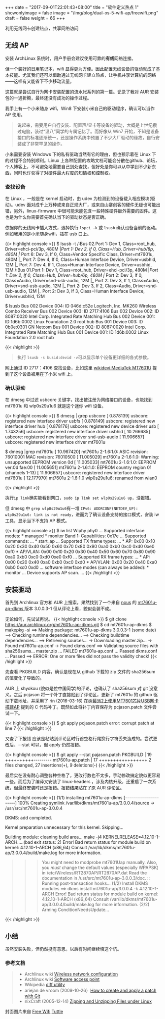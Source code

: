 +++
date = "2017-09-01T22:01:43+08:00"
title = "软件定义热点 1"
showonlyimage = false
image = "/img/blog/dual-os-5-wifi-ap/freewifi.png"
draft = false
weight = 66
+++

利用无线网卡创建热点，共享网络访问
<!--more-->

## 无线 AP

安装 ArchLinux 系统时，用户手册会建议使用可靠的**有线**网络连接。

但一个装好的日用笔记本，wifi 显得更为方便。因此配置无线设备的驱动就成了基本技能。尤其我们还可以借助通过无线网卡建立热点，让手机共享计算机的网络——这样有又能省下不少移动流量。

这篇就是尝试自行为网卡安装配置的流水帐系列的第一篇。记录了我对 AUR 安装包的一通折腾，最终还没有成功的操作过程。

我手上有一个小米随身 wifi，Win8 下安装小米自己的驱动程序，确认可以当作 AP 使用。

> 说起来，需要用户自行安装、配置声/显卡等设备的驱动，大概是上世纪攒过电脑，装过“温八”同学的专属记忆了。而好像从 Win7 开始，不知是设备接口的标准逐渐统一，还是操作系统中预置了不少大厂驱动的缘故，自行安装成了非常罕见的操作。

小米需要安装 Windows 下的私有驱动当然有它的理由，但也预示着在 Linux 下的过程不会特别顺利。Linux 上各种配置的攻略文档可能会分散在github、论坛，个人博客上，不可避免地需要自己到处查找，但好处是你可以从中学到不少新东西，同时也许获得了对硬件最大程度的知情权和控制权。

### 查找设备

在 Linux ，一般是在 kernel 启动时，由 udev 为检测到的设备载入相应模块(驱动)。udev 面对成千上万种或来自正规大厂，或来自山寨创客的硬件无疑也可能出错，另外，linux-firmware 中很可能未能包含一些特殊硬件额外需要的固件。这也是为什么你需要首先确认当下的驱动状态是否正确。

依据你的无线网卡插入方式，选择执行 ```lspci -k``` 或 ```lsusb``` 确认设备当前的驱动。例如我用的是小米随身wifi，插在 usb 口上。

{{< highlight console >}}
$ lsusb -t
/:Bus 02.Port 1: Dev 1, Class=root_hub, Driver=ehci-pci/3p, 480M
  |_Port 1: Dev 2, If 0, Class=Hub, Driver=hub/8p, 480M
    |_ Port 6: Dev 3, If 0, Class=Vendor Specific Class, Driver=mt7601u, 480M
    |_ Port 7: Dev 4, If 0, Class=Human Interface Device, Driver=usbhid, 12M
    |_ Port 7: Dev 4, If 1, Class=Human Interface Device, Driver=usbhid, 12M
/:Bus 01.Port 1: Dev 1, Class=root_hub, Driver=ehci-pci/3p, 480M
  |_Port 1: Dev 2, If 0, Class=Hub, Driver=hub/6p, 480M
    |_ Port 2: Dev 3, If 0, Class=Audio, Driver=snd-usb-audio, 12M
    |_ Port 2: Dev 3, If 1, Class=Audio, Driver=snd-usb-audio, 12M
    |_ Port 2: Dev 3, If 2, Class=Audio, Driver=snd-usb-audio, 12M
    |_ Port 2: Dev 3, If 3, Class=Human Interface Device, Driver=usbhid, 12M

$ lsusb
Bus 002 Device 004: ID 046d:c52e Logitech, Inc. MK260 Wireless Combo Receiver
Bus 002 Device 003: ID 2717:4106
Bus 002 Device 002: ID 8087:0020 Intel Corp. Integrated Rate Matching Hub
Bus 002 Device 001: ID 1d6b:0002 Linux Foundation 2.0 root hub
Bus 001 Device 003: ID 0b0e:0301 GN Netcom
Bus 001 Device 002: ID 8087:0020 Intel Corp. Integrated Rate Matching Hub
Bus 001 Device 001: ID 1d6b:0002 Linux Foundation 2.0 root hub

{{< /highlight >}}

> 执行 ```lsusb -s busid:devid -v```可以显示单个设备更详细的各式参数。

网上通过 ID 2717：4106 查找设备，比如这里 [wikidevi MediaTek MT7601U](https://wikidevi.com/wiki/MediaTek_MT7601U) 提到了这个设备被用在了小米 wifi 上。

### 确认驱动

在 dmesg 中过滤 usbcore 关键字，找出被注册为网络接口的设备，也能找到 mt7601u 和 wlp0s29u1u6 就是这个迷你 wifi 设备。

{{< highlight console >}}
$ dmesg | grep usbcore
[  0.878139] usbcore: registered new interface driver usbfs
[  0.878149] usbcore: registered new interface driver hub
[  0.878176] usbcore: registered new device driver usb
[  1.743256] usbcore: registered new interface driver usbhid
[ 10.266685] usbcore: registered new interface driver snd-usb-audio
[ 11.906657] usbcore: registered new interface driver mt7601u

$ dmesg |grep mt7601u
[ 10.967420] mt7601u 2-1.6:1.0: ASIC revision: 76010001 MAC revision: 76010500
[ 11.005029] mt7601u 2-1.6:1.0: Warning: unsupported EEPROM version 0d
[ 11.005033] mt7601u 2-1.6:1.0: EEPROM ver:0d fae:00
[ 11.005651] mt7601u 2-1.6:1.0: EEPROM country region 01 (channels 1-13)
[ 11.906657] usbcore: registered new interface driver mt7601u
[ 12.177970] mt7601u 2-1.6:1.0 wlp0s29u1u6: renamed from wlan0

{{< /highlight >}}

执行```ip link```确实能看到网口，```sudo ip link set wlp0s29u1u6 up```，没报错。

但 dmesg 中 ```grep wlp0s29u1u6```有一堆 ```IPv6: ADDRCONF(NETDEV_UP): wlp0s29u1u6: link is not ready```，进而为了确认设备支持的接口模式，安装 iw 工具，显示当下不支持 AP 模式。

{{< highlight console >}}
$ iw list
Wiphy phy0
...
  Supported interface modes:
    * managed
    * monitor
  Band 1:
    Capabilities: 0x17e
...
  Supported commands:
    ...
    * start_ap
    ...
	Supported TX frame types:
    ...
    * AP: 0x00 0x10 0x20 0x30 0x40 0x50 0x60 0x70 0x80 0x90 0xa0 0xb0 0xc0 0xd0 0xe0 0xf0
    * AP/VLAN: 0x00 0x10 0x20 0x30 0x40 0x50 0x60 0x70 0x80 0x90 0xa0 0xb0 0xc0 0xd0 0xe0 0xf0
    ...
	Supported RX frame types:
    ...
    * AP: 0x00 0x20 0x40 0xa0 0xb0 0xc0 0xd0
    * AP/VLAN: 0x00 0x20 0x40 0xa0 0xb0 0xc0 0xd0
    ...
	software interface modes (can always be added):
    * monitor
    ...
	Device supports AP scan.
...
{{< /highlight >}}

## 安装驱动

首先到 Archlinux 官方和 AUR 上搜索，果然找到了一个来自 [nous](https://aur.archlinux.org/account/nous) 的 [mt7601u-ap-dkms ](https://aur.archlinux.org/packages/mt7601u-ap-dkms/) 版本 3.0.0.3-1 但从评论上看，貌似会装不成。

无论如何，先试试再说。
{{< highlight console >}}
$ git clone https://aur.archlinux.org/mt7601u-ap-dkms.git
$ cd mt7601u-ap-dkms
$ makepkg -si
==> Making package: mt7601u-ap-dkms 3.0.0.3-1 (some date)
==> Checking runtime dependencies...
==> Checking buildtime dependencies...
==> Retrieving sources...
  -> Downloading master.zip...
  -> Found mt7601u-ap.conf
  -> Found dkms.conf
==> Validating source files with sha256sums...
    master.zip ... FAILED
    mt7601u-ap.conf ... Passed
    dkms.conf ... Passed
==> ERROR: One or more files did not pass the validity check!
{{< /highlight >}}

先查看 PKGBUILD 内容，确认是现在从 github 下载的 zip 文件的 sha256sum 的值变化了导致的。

AUR 上 shyokou (貌似是位中国同学)的评论，也确认了 sha256sum 对 git 没意义。之后 pcjason 将一个补丁直接贴到了评论区，更新了 mt7601u 的 github 驱动下载地址，并采用了 rin (2016-03-16) [在树莓派2上使用MT7601芯片USB网卡搭建AP](https://lo-li.net/1290.html) 提到的 C 代码补丁。既然如此将补丁内容保存为 pcjason.patch 文件尝试一下。

{{< highlight console >}}
$ git apply pcjason.patch
error: corrupt patch at line 7
{{< /highlight >}}

又查了下报错 应该是粘贴到评论区时行首空格行尾换行字符丢失造成的。尝试更改后，--stat 可以，但 apply 仍然报错。

{{< highlight console >}}
$ git apply --stat pajason.patch
 PKGBUILD         |   19 ++++++++++---------
 mt7601u-ap.patch |   17 +++++++++++++++++
 2 files changed, 27 insertions(+), 9 deletions(-)
{{< /highlight >}}

最后实在没有耐心调整各种空格了，更改行数也不太多，手动修改搞定貌似更容易一些。而后为了编译又安装了 linux-headers ，涉及内核升级，还重启了一次系统，但最终安装时还是报错。报错结果贴在了原 AUR 评论区。

{{< highlight console >}}
(1/1) installing mt7601u-ap-dkms [----------------------] 100%
Creating symlink /var/lib/dkms/mt7601u-ap/3.0.0.4/source ->
/usr/src/mt7601u-ap-3.0.0.4

DKMS: add completed.

Kernel preparation unnecessary for this kernel. Skipping...

Building module:
cleaning build area...
make -j4 KERNELRELEASE=4.12.10-1-ARCH.....(bad exit status: 2)
Error! Bad return status for module build on kernel: 4.12.10-1-ARCH (x86_64)
Consult /var/lib/dkms/mt7601u-ap/3.0.0.4/build/make.log for more information.
>>> You might need to modprobe mt7601Uap manually.
>>> Also, you *must* change the default values (especially WPAPSK)
>>> in /etc/Wireless/RT2870AP/RT2870AP.dat
>>> Read the documentation in /usr/src/mt7601u-ap-3.0.0.3/doc.
:: Running post-transaction hooks...
(1/2) Install DKMS modules
==> dkms install mt7601u-ap/3.0.0.4 -k 4.12.10-1-ARCH
Error! Bad return status for module build on kernel: 4.12.10-1-ARCH (x86_64)
Consult /var/lib/dkms/mt7601u-ap/3.0.0.4/build/make.log for more information.
(2/2) Arming ConditionNeedsUpdate...

{{< /highlight >}}

## 小结

虽然安装失败，但仍然挺有意思。以后有时间继续填这个坑。

### 参考文档

> - Archlinux wiki [Wireless network configuration](https://wiki.archlinux.org/index.php/Wireless_network_configuration)  
> - Archlinux wiki [Software access point](https://wiki.archlinux.org/index.php/Software_access_point)
> - Wikipedia [diff utility](https://en.wikipedia.org/wiki/Diff_utility)
> - ariejan de vroom (2009-10-26）[How to create and apply a patch with Git](https://www.devroom.io/2009/10/26/how-to-create-and-apply-a-patch-with-git/)
> - nixCraft (2005-12-14) [Zipping and Unzipping Files under Linux](https://www.cyberciti.biz/tips/how-can-i-zipping-and-unzipping-files-under-linux.html)

封面图片来自 [Free Wifi](https://dribbble.com/shots/842806-Free-Wifi) <a href="https://dribbble.com/Tuttle"><i class="fa fa-dribbble" aria-hidden="true"></i> Tuttle</a>  
